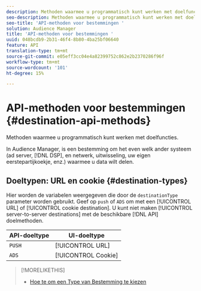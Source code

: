 ```yaml
---
description: Methoden waarmee u programmatisch kunt werken met doelfuncties.
seo-description: Methoden waarmee u programmatisch kunt werken met doelfuncties.
seo-title: 'API-methoden voor bestemmingen '
solution: Audience Manager
title: 'API-methoden voor bestemmingen '
uuid: 048bcdb9-2b31-46f4-8b80-4ba25bf06640
feature: API
translation-type: tm+mt
source-git-commit: e05eff3cc04e4a82399752c862e2b2370286f96f
workflow-type: tm+mt
source-wordcount: '101'
ht-degree: 15%

---
```



# API-methoden voor bestemmingen {#destination-api-methods}

Methoden waarmee u programmatisch kunt werken met doelfuncties.

<!-- c_destinations_api.xml -->

In Audience Manager, is een bestemming om het even welk ander systeem (ad server, [!DNL DSP], en netwerk, uitwisseling, uw eigen eerstepartijkoekje, enz.) waarmee u data wilt delen.

## Doeltypen: URL en cookie {#destination-types}

Hier worden de variabelen weergegeven die door de `destinationType` parameter worden gebruikt. Geef op `push` of `ADS` om met een [!UICONTROL URL] of [!UICONTROL cookie destination]. U kunt niet maken [!UICONTROL server-to-server destinations] met de beschikbare [!DNL API] doelmethoden.

<!-- r_destination_types.xml -->

| API-doeltype | UI-doeltype |
|---|---|
| `PUSH` | [!UICONTROL URL] |
| `ADS` | [!UICONTROL Cookie] |

>[!MORELIKETHIS]
>
>* [Hoe te om een Type van Bestemming te kiezen](../../../features/destinations/destinations.md)


